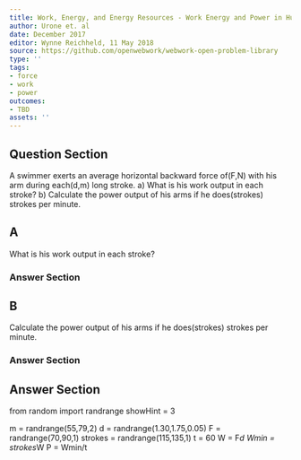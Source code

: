 ```yaml
---
title: Work, Energy, and Energy Resources - Work Energy and Power in Humans
author: Urone et. al
date: December 2017
editor: Wynne Reichheld, 11 May 2018
source: https://github.com/openwebwork/webwork-open-problem-library
type: ''
tags:
- force
- work
- power
outcomes:
- TBD
assets: ''
---
```


## Question Section 

A swimmer exerts an average horizontal backward force of(F,N) with his arm during each(d,m) long stroke. 
a) What is his work output in each stroke? 
b) Calculate the power output of his arms if he does(strokes) strokes per minute.
## A
What is his work output in each stroke? 
### Answer Section
## B
Calculate the power output of his arms if he does(strokes) strokes per minute.
### Answer Section


## Answer Section

from random import randrange
showHint = 3

m = randrange(55,79,2)
d = randrange(1.30,1.75,0.05)
F = randrange(70,90,1)
strokes = randrange(115,135,1)
t = 60
W = F*d
Wmin = strokes*W
P = Wmin/t